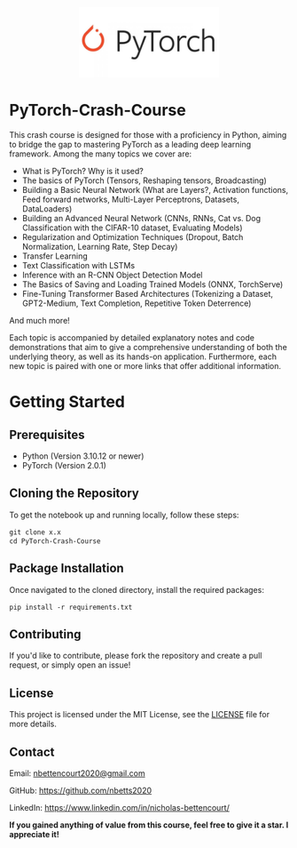 <div align="center">
    <a href="https://pytorch.org/">
        <img src="https://github.com/nbetts2020/PyTorch-Crash-Course/blob/main/PyTorch-Logo.jpg" alt="logo" width="50%">
    </a>
</div>

# PyTorch-Crash-Course
This crash course is designed for those with a proficiency in Python, aiming to bridge the gap to mastering PyTorch as a leading deep learning framework. Among the many topics we cover are:

  - What is PyTorch? Why is it used?
  - The basics of PyTorch (Tensors, Reshaping tensors, Broadcasting)
  - Building a Basic Neural Network (What are Layers?, Activation functions, Feed forward networks, Multi-Layer Perceptrons, Datasets, DataLoaders)
  - Building an Advanced Neural Network (CNNs, RNNs, Cat vs. Dog Classification with the CIFAR-10 dataset, Evaluating Models)
  - Regularization and Optimization Techniques (Dropout, Batch Normalization, Learning Rate, Step Decay)
  - Transfer Learning
  - Text Classification with LSTMs
  - Inference with an R-CNN Object Detection Model
  - The Basics of Saving and Loading Trained Models (ONNX, TorchServe)
  - Fine-Tuning Transformer Based Architectures (Tokenizing a Dataset, GPT2-Medium, Text Completion, Repetitive Token Deterrence)

And much more!

Each topic is accompanied by detailed explanatory notes and code demonstrations that aim to give a comprehensive understanding of both the underlying theory, as well as its hands-on application. Furthermore, each new topic is paired with one or more links that offer additional information. 

# Getting Started

## Prerequisites

 - Python (Version 3.10.12 or newer)
 - PyTorch (Version 2.0.1)
   
## Cloning the Repository
To get the notebook up and running locally, follow these steps:
```
git clone x.x
cd PyTorch-Crash-Course
```
## Package Installation
Once navigated to the cloned directory, install the required packages:
```
pip install -r requirements.txt
```
## Contributing
If you'd like to contribute, please fork the repository and create a pull request, or simply open an issue!
## License
This project is licensed under the MIT License, see the [<u>LICENSE</u>](LICENSE) file for more details.
## Contact
Email: nbettencourt2020@gmail.com

GitHub: https://github.com/nbetts2020

LinkedIn: https://www.linkedin.com/in/nicholas-bettencourt/

**If you gained anything of value from this course, feel free to give it a star. I appreciate it!**
